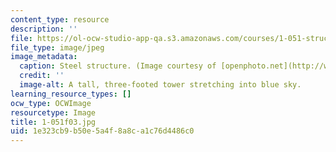 ```yaml
---
content_type: resource
description: ''
file: https://ol-ocw-studio-app-qa.s3.amazonaws.com/courses/1-051-structural-engineering-design-fall-2003/1e323cb9b50e5a4f8a8ca1c76d4486c0_1-051f03.jpg
file_type: image/jpeg
image_metadata:
  caption: Steel structure. (Image courtesy of [openphoto.net](http://www.openphoto.net).)
  credit: ''
  image-alt: A tall, three-footed tower stretching into blue sky.
learning_resource_types: []
ocw_type: OCWImage
resourcetype: Image
title: 1-051f03.jpg
uid: 1e323cb9-b50e-5a4f-8a8c-a1c76d4486c0
---
```

